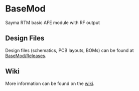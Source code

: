 # BaseMod
Sayma RTM basic AFE module with RF output

## Design Files

Design files (schematics, PCB layouts, BOMs) can be found at [BaseMod/Releases](https://github.com/sinara-hw/BaseMod/releases).

## Wiki

More information can be found on the [wiki](https://github.com/sinara-hw/BaseMod/wiki).
